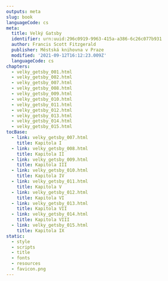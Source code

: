 ```yaml
---
outputs: meta
slug: book
languageCode: cs
meta:
  title: Velký Gatsby
  identifier: urn:uuid:296c0919-9963-415a-a386-6c26c077b931
  author: Francis Scott Fitzgerald
  publisher: Městská knihovna v Praze
  modified: '2021-09-12T16:12:23.009Z'
  languageCode: cs
chapters:
  - velky_getsby_001.html
  - velky_getsby_002.html
  - velky_getsby_007.html
  - velky_getsby_008.html
  - velky_getsby_009.html
  - velky_getsby_010.html
  - velky_getsby_011.html
  - velky_getsby_012.html
  - velky_getsby_013.html
  - velky_getsby_014.html
  - velky_getsby_015.html
tocBase:
  - link: velky_getsby_007.html
    title: Kapitola I
  - link: velky_getsby_008.html
    title: Kapitola II
  - link: velky_getsby_009.html
    title: Kapitola III
  - link: velky_getsby_010.html
    title: Kapitola IV
  - link: velky_getsby_011.html
    title: Kapitola V
  - link: velky_getsby_012.html
    title: Kapitola VI
  - link: velky_getsby_013.html
    title: Kapitola VII
  - link: velky_getsby_014.html
    title: Kapitola VIII
  - link: velky_getsby_015.html
    title: Kapitola IX
static:
  - style
  - scripts
  - title
  - fonts
  - resources
  - favicon.png
---
```

